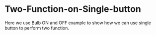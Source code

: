 # Two-Function-on-Single-button

Here we use Bulb ON and OFF example to show how we can use  single button  to perform two function.

